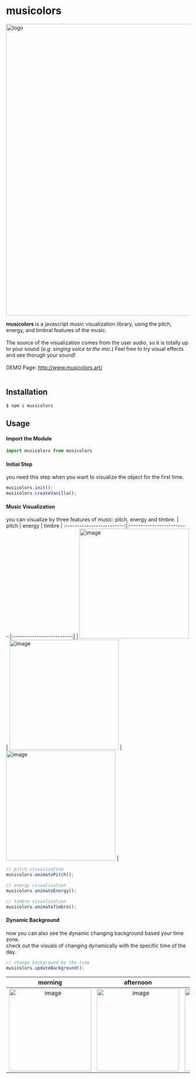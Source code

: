 # musicolors

<img width="797" alt="logo" src="https://github.com/ChungHaLee/musicolors/assets/59073612/d9dc0c54-4235-4061-bee0-f7d80b9d2dd1">

**musicolors** is a javascript music visualization library, using the pitch, energy, and timbral features of the music.
<br><br>
The source of the visualization comes from the user audio, so it is totally up to your sound (*e.g. singing voice to the mic.*) Feel free to try visual effects and see thorugh your sound!
<br><br>
DEMO Page: http://www.musicolors.art/
<br><br>
## Installation

```
$ npm i musicolors
```

## Usage


#### Import the Module
```javascript
import musicolors from musicolors
```

#### Initial Step
you need this step when you want to visualize the object for the first time.

```javascript
musicolors.init();
musicolors.createVanilla();
```

#### Music Visualization
you can visualize by three features of music: pitch, energy and timbre.
| pitch | energy | timbre | 
:-------------------------:|:-------------------------:|:-------------------------:|
| <img width="300" height="300" alt="image" src="https://github.com/ChungHaLee/musicolors/assets/59073612/f9594593-19f9-4d9b-928e-1da2b857c651"> |  <img width="300" height="300" alt="image" src="https://github.com/ChungHaLee/musicolors/assets/59073612/2cd0a4f6-f29f-42cc-b5d8-59810937d67b"> | <img width="300" height="300" alt="image" src="https://github.com/ChungHaLee/musicolors/assets/59073612/1a7e2e77-f1a4-4d6e-bbd4-3d3e703a10bc"> | 

```javascript
// pitch visualization
musicolors.animatePitch();

// energy visualization
musicolors.animateEnergy();

// timbre visualization
musicolors.animateTimbre();
```

#### Dynamic Background
now you can also see the dynamic changing background based your time zone.
<br>
check out the visuals of changing dynamically with the specific time of the day.
<br>

```javascript
// change background by the time
musicolors.updateBackground();
```

| morning | afternoon | evening | night |
:-------------------------:|:-------------------------:|:-------------------------:|:-------------------------:|
| <img width="225" height="225" alt="image" src="https://github.com/ChungHaLee/musicolors/assets/59073612/c1c11986-edd1-48b0-b1e6-8b364aa9bf08"> |  <img width="225" height="225" alt="image" src="https://github.com/ChungHaLee/musicolors/assets/59073612/51317d15-4059-4931-a37b-04f7833367f8"> | <img width="225" height="225" alt="image" src="https://github.com/ChungHaLee/musicolors/assets/59073612/fab0e085-f779-448a-9eef-63ab8f5a0bd7"> | <img width="225" height="225" alt="image" src="https://github.com/ChungHaLee/musicolors/assets/59073612/36f0377e-eae2-49e9-a5f0-913cdb8db61f"> | 
